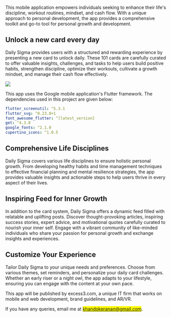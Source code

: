 This mobile application empowers individuals seeking to enhance their life's discipline, workout routines, mindset, and cash flow. With a unique approach to personal development, the app provides a comprehensive toolkit and go-to tool for personal growth and development.

## Unlock a new card every day

Daily Sigma provides users with a structured and rewarding experience by presenting a new card to unlock daily. These 101 cards are carefully curated to offer valuable insights, challenges, and tasks to help users build positive habits, strengthen discipline, optimize their workouts, cultivate a growth mindset, and manage their cash flow effectively.

![](https://cdn.hashnode.com/res/hashnode/image/upload/v1688643686332/47ede38c-6a05-470c-86d9-6db51204cbfb.png)

This app uses the Google mobile application's Flutter framework. The dependencies used in this project are given below:

```yaml
flutter_screenutil: ^5.3.1
flutter_svg: ^0.23.0+1
font_awesome_flutter: ^[latest_version]
get: ^4.3.8
google_fonts: ^2.1.0
cupertino_icons: ^1.0.5
```

## Comprehensive Life Disciplines

Daily Sigma covers various life disciplines to ensure holistic personal growth. From developing healthy habits and time management techniques to effective financial planning and mental resilience strategies, the app provides valuable insights and actionable steps to help users thrive in every aspect of their lives.

## Inspiring Feed for Inner Growth

In addition to the card system, Daily Sigma offers a dynamic feed filled with relatable and uplifting posts. Discover thought-provoking articles, inspiring success stories, expert advice, and motivational quotes carefully curated to nourish your inner self. Engage with a vibrant community of like-minded individuals who share your passion for personal growth and exchange insights and experiences.

## Customize Your Experience

Tailor Daily Sigma to your unique needs and preferences. Choose from various themes, set reminders, and personalize your daily card challenges. Whether an early riser or a night owl, the app adapts to your lifestyle, ensuring you can engage with the content at your own pace.

This app will be published by excess3.com, a unique IT firm that works on mobile and web development, brand guidelines, and AR/VR.

If you have any queries, email me at <mark>khandokeranan@gmail.com</mark>.